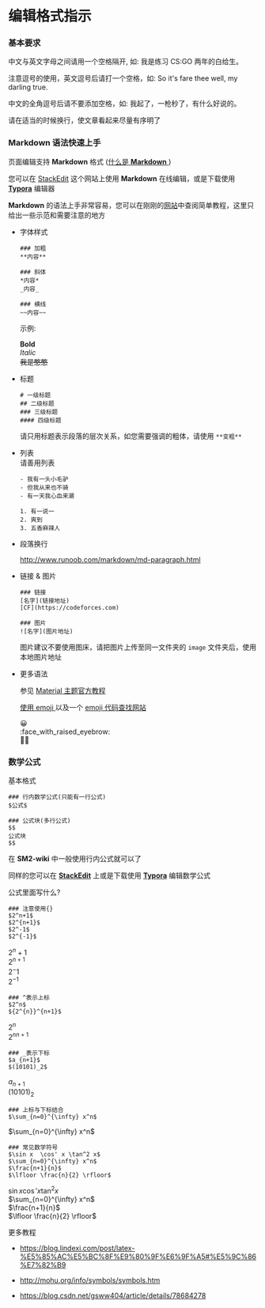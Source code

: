 # 编辑格式指示

### 基本要求

中文与英文字母之间请用一个空格隔开, 如: 我是练习 CS:GO 两年的白给生。

注意逗号的使用，英文逗号后请打一个空格，如: So it's fare thee well, my darling true. 

中文的全角逗号后请不要添加空格，如: 我起了，一枪秒了，有什么好说的。

请在适当的时候换行，使文章看起来尽量有序明了

### Markdown 语法快速上手

页面编辑支持 **Markdown** 格式 ([什么是 **Markdown** ](http://www.runoob.com/markdown/md-tutorial.html))

您可以在 [StackEdit](https://stackedit.io/app#) 这个网站上使用 **Markdown** 在线编辑，或是下载使用 [**Typora**](https://typora.io/) 编辑器

**Markdown** 的语法上手非常容易，您可以在刚刚的[网站](http://www.runoob.com/markdown/md-tutorial.html)中查阅简单教程，这里只给出一些示范和需要注意的地方

- 字体样式

  ```
  ### 加粗
  **内容**
  
  ### 斜体
  *内容*
  _内容_
  
  ### 横线
  ~~内容~~
  ```
  示例:
 
  **Bold**  
  *Italic*  
  ~~我是憨憨~~  
  
- 标题  

  ```
  # 一级标题
  ## 二级标题
  ### 三级标题
  #### 四级标题
  ```
  请只用标题表示段落的层次关系，如您需要强调的粗体，请使用 ``**变粗**``

- 列表  
  请善用列表
  
  ```
  - 我有一头小毛驴
  - 但我从来也不骑
  - 有一天我心血来潮
  
  1. 有一说一
  2. 爽到
  3. 五香麻辣人
  ```

- 段落换行
  
  http://www.runoob.com/markdown/md-paragraph.html
  
- 链接 & 图片
  
  ```
  ### 链接
  [名字](链接地址)
  [CF](https://codeforces.com)
  
  ### 图片
  ![名字](图片地址)
  ```
  
  图片建议不要使用图床，请把图片上传至同一文件夹的 ``image`` 文件夹后，使用本地图片地址
  
- 更多语法

  参见 [Material 主题官方教程](https://squidfunk.github.io/mkdocs-material/reference/icons-emojis/#icons-emojis)
  
  [使用 emoji ](https://squidfunk.github.io/mkdocs-material/reference/icons-emojis/#using-emojis) 
  以及一个 [emoji 代码查找网站](https://emojipedia.org/twitter)
  
  :grinning:   
  :face_with_raised_eyebrow:    
  :man_technologist:

### 数学公式

基本格式

```
### 行内数学公式(只能有一行公式)
$公式$

### 公式块(多行公式)
$$
公式块
$$
```

在 **SM2-wiki** 中一般使用行内公式就可以了

同样的您可以在 [**StackEdit**](https://stackedit.io/app#) 上或是下载使用 [**Typora**](https://typora.io/) 编辑数学公式

公式里面写什么? 

```
### 注意使用{}
$2^n+1$
$2^{n+1}$
$2^-1$
$2^{-1}$
```
$2^n+1$  
$2^{n+1}$  
$2^-1$   
$2^{-1}$  

```
### ^表示上标
$2^n$
${2^{n}}^{n+1}$
```
$2^n$  
${2^{n}}^{n+1}$  

```
### _表示下标
$a_{n+1}$
$(10101)_2$
```
$a_{n+1}$  
$(10101)_2$  

```
### 上标与下标结合
$\sum_{n=0}^{\infty} x^n$
```
$\sum_{n=0}^{\infty} x^n$  

```
### 常见数学符号
$\sin x  \cos' x \tan^2 x$
$\sum_{n=0}^{\infty} x^n$
$\frac{n+1}{n}$
$\lfloor \frac{n}{2} \rfloor$
```

$\sin x  \cos' x \tan^2 x$  
$\sum_{n=0}^{\infty} x^n$  
$\frac{n+1}{n}$  
$\lfloor \frac{n}{2} \rfloor$

更多教程

- https://blog.lindexi.com/post/latex-%E5%85%AC%E5%BC%8F%E9%80%9F%E6%9F%A5#%E5%9C%86%E7%82%B9

- http://mohu.org/info/symbols/symbols.htm

- https://blog.csdn.net/gsww404/article/details/78684278


